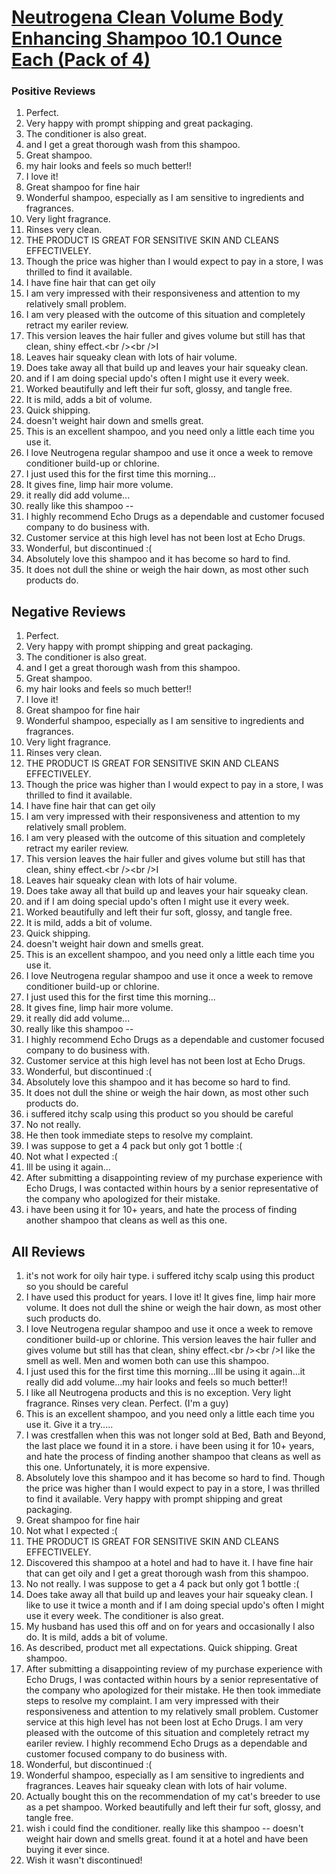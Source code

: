 # [Neutrogena Clean Volume Body Enhancing Shampoo 10.1 Ounce Each (Pack of 4)](https://products.checkmycream.com/products/Neutrogena-Clean-Volume-Body-Enhancing-Shampoo-10.1-Ounce-Each-(Pack-of-4).html)

### Positive Reviews

<ol>
      <li>Perfect.</li>
      <li>Very happy with prompt shipping and great packaging.</li>
      <li>The conditioner is also great.</li>
      <li>and I get a great thorough wash from this shampoo.</li>
      <li>Great shampoo.</li>
      <li>my hair looks and feels so much better!!</li>
      <li>I love it!  </li>
      <li>Great shampoo for fine hair</li>
      <li>Wonderful shampoo, especially as I am sensitive to ingredients and fragrances.</li>
      <li>Very light fragrance.</li>
      <li>Rinses very clean.</li>
      <li>THE PRODUCT IS GREAT FOR SENSITIVE SKIN AND CLEANS EFFECTIVELEY.</li>
      <li>Though the price was higher than I would expect to pay in a store, I was thrilled to find it available.  </li>
      <li>I have fine hair that can get oily</li>
      <li>I am very impressed with their responsiveness and attention to my relatively small problem.</li>
      <li>I am very pleased with the outcome of this situation and completely retract my eariler review.</li>
      <li>This version leaves the hair fuller and gives volume but still has that clean, shiny effect.&lt;br /&gt;&lt;br /&gt;I</li>
      <li>Leaves hair squeaky clean with lots of hair volume.</li>
      <li>Does take away all that build up and leaves your hair squeaky clean.  </li>
      <li>and if I am doing special updo&#x27;s often I might use it every week.  </li>
      <li>Worked beautifully and left their fur soft, glossy, and tangle free.</li>
      <li>It is mild, adds a bit of volume.</li>
      <li>Quick shipping.  </li>
      <li>doesn&#x27;t weight hair down and smells great.  </li>
      <li>This is an excellent shampoo, and you need only a little each time you use it.</li>
      <li>I love Neutrogena regular shampoo and use it once a week to remove conditioner build-up or chlorine.</li>
      <li>I just used this for the first time this morning...</li>
      <li>It gives fine, limp hair more volume.  </li>
      <li>it really did add volume...</li>
      <li>really like this shampoo --</li>
      <li>I highly recommend Echo Drugs as a dependable and customer focused company to do business with.</li>
      <li>Customer service at this high level has not been lost at Echo Drugs.</li>
      <li>Wonderful, but discontinued :(</li>
      <li>Absolutely love this shampoo and it has become so hard to find.  </li>
      <li>It does not dull the shine or weigh the hair down, as most other such products do.</li>
</ol>


<h2>Negative Reviews</h2>
<ol>
<li> Perfect.</li>
<li> Very happy with prompt shipping and great packaging.</li>
<li> The conditioner is also great.</li>
<li> and I get a great thorough wash from this shampoo.</li>
<li> Great shampoo.</li>
<li> my hair looks and feels so much better!!</li>
<li> I love it!  </li>
<li> Great shampoo for fine hair</li>
<li> Wonderful shampoo, especially as I am sensitive to ingredients and fragrances.</li>
<li> Very light fragrance.</li>
<li> Rinses very clean.</li>
<li> THE PRODUCT IS GREAT FOR SENSITIVE SKIN AND CLEANS EFFECTIVELEY.</li>
<li> Though the price was higher than I would expect to pay in a store, I was thrilled to find it available.  </li>
<li> I have fine hair that can get oily</li>
<li> I am very impressed with their responsiveness and attention to my relatively small problem.</li>
<li> I am very pleased with the outcome of this situation and completely retract my eariler review.</li>
<li> This version leaves the hair fuller and gives volume but still has that clean, shiny effect.&lt;br /&gt;&lt;br /&gt;I</li>
<li> Leaves hair squeaky clean with lots of hair volume.</li>
<li> Does take away all that build up and leaves your hair squeaky clean.  </li>
<li> and if I am doing special updo&#x27;s often I might use it every week.  </li>
<li> Worked beautifully and left their fur soft, glossy, and tangle free.</li>
<li> It is mild, adds a bit of volume.</li>
<li> Quick shipping.  </li>
<li> doesn&#x27;t weight hair down and smells great.  </li>
<li> This is an excellent shampoo, and you need only a little each time you use it.</li>
<li> I love Neutrogena regular shampoo and use it once a week to remove conditioner build-up or chlorine.</li>
<li> I just used this for the first time this morning...</li>
<li> It gives fine, limp hair more volume.  </li>
<li> it really did add volume...</li>
<li> really like this shampoo --</li>
<li> I highly recommend Echo Drugs as a dependable and customer focused company to do business with.</li>
<li> Customer service at this high level has not been lost at Echo Drugs.</li>
<li> Wonderful, but discontinued :(</li>
<li> Absolutely love this shampoo and it has become so hard to find.  </li>
<li> It does not dull the shine or weigh the hair down, as most other such products do.</li>
<li> i suffered itchy scalp using this product so you should be careful</li>
<li> No not really.</li>
<li> He then took immediate steps to resolve my complaint.</li>
<li> I was suppose to get a 4 pack but only got 1 bottle :(</li>
<li> Not what I expected :(</li>
<li> Ill be using it again...</li>
<li> After submitting a disappointing review of my purchase experience with Echo Drugs, I was contacted within hours by a senior representative of the company who apologized for their mistake.</li>
<li> i have been using it for 10+ years, and hate the process of finding another shampoo that cleans as well as this one.</li>
</ol>

<h2>All Reviews</h2>

<ol>
    <li> it&#x27;s not work for oily hair type. i suffered itchy scalp using this product so you should be careful</li>
    <li> I have used this product for years.  I love it!  It gives fine, limp hair more volume.  It does not dull the shine or weigh the hair down, as most other such products do.</li>
    <li> I love Neutrogena regular shampoo and use it once a week to remove conditioner build-up or chlorine. This version leaves the hair fuller and gives volume but still has that clean, shiny effect.&lt;br /&gt;&lt;br /&gt;I like the smell as well. Men and women both can use this shampoo.</li>
    <li> I just used this for the first time this morning...Ill be using it again...it really did add volume...my hair looks and feels so much better!!</li>
    <li> I like all Neutrogena products and this is no exception. Very light fragrance. Rinses very clean. Perfect. (I&#x27;m a guy)</li>
    <li> This is an excellent shampoo, and you need only a little each time you use it. Give it a try.....</li>
    <li> I was crestfallen when this was not longer sold at Bed, Bath and Beyond, the last place we found it in a store. i have been using it for 10+ years, and hate the process of finding another shampoo that cleans as well as this one. Unfortunately, it is more expensive.</li>
    <li> Absolutely love this shampoo and it has become so hard to find.  Though the price was higher than I would expect to pay in a store, I was thrilled to find it available.  Very happy with prompt shipping and great packaging.</li>
    <li> Great shampoo for fine hair</li>
    <li> Not what I expected :(</li>
    <li> THE PRODUCT IS GREAT FOR SENSITIVE SKIN AND CLEANS EFFECTIVELEY.</li>
    <li> Discovered this shampoo at a hotel and had to have it. I have fine hair that can get oily and I get a great thorough wash from this shampoo.</li>
    <li> No not really. I was suppose to get a 4 pack but only got 1 bottle :(</li>
    <li> Does take away all that build up and leaves your hair squeaky clean.  I like to use it twice a month and if I am doing special updo&#x27;s often I might use it every week.  The conditioner is also great.</li>
    <li> My husband has used this off and on for years and occasionally I also do.  It is mild, adds a bit of volume.</li>
    <li> As described, product met all expectations.  Quick shipping.  Great shampoo.</li>
    <li> After submitting a disappointing review of my purchase experience with Echo Drugs, I was contacted within hours by a senior representative of the company who apologized for their mistake. He then took immediate steps to resolve my complaint. I am very impressed with their responsiveness and attention to my relatively small problem. Customer service at this high level has not been lost at Echo Drugs. I am very pleased with the outcome of this situation and completely retract my eariler review. I highly recommend Echo Drugs as a dependable and customer focused company to do business with.</li>
    <li> Wonderful, but discontinued :(</li>
    <li> Wonderful shampoo, especially as I am sensitive to ingredients and fragrances. Leaves hair squeaky clean with lots of hair volume.</li>
    <li> Actually bought this on the recommendation of my cat&#x27;s breeder to use as a pet shampoo.  Worked beautifully and left their fur soft, glossy, and tangle free.</li>
    <li> wish i could find the conditioner.  really like this shampoo -- doesn&#x27;t weight hair down and smells great.  found it at a hotel and have been buying it ever since.</li>
    <li> Wish it wasn&#x27;t discontinued!</li>
</ol>




